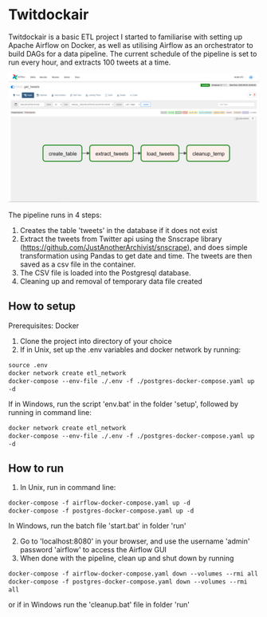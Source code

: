 # Twitdockair

Twitdockair is a basic ETL project I started to familiarise with setting up Apache Airflow on Docker, as well as utilising Airflow as an orchestrator to build DAGs for a data pipeline. The current schedule of the pipeline is set to run every hour, and extracts 100 tweets at a time. 

![alt text](https://github.com/seanleong339/Twitdockair/blob/main/images/ui.PNG "ui")

The pipeline runs in 4 steps:

1. Creates the table 'tweets' in the database if it does not exist
2. Extract the tweets from Twitter api using the Snscrape library (https://github.com/JustAnotherArchivist/snscrape), and does simple transformation using Pandas to get date and time. The tweets are then saved as a csv file in the container.
3. The CSV file is loaded into the Postgresql database.
4. Cleaning up and removal of temporary data file created

## How to setup
Prerequisites: Docker

1. Clone the project into directory of your choice
2. If in Unix, set up the .env variables and docker network by running:
```
source .env
docker network create etl_network
docker-compose --env-file ./.env -f ./postgres-docker-compose.yaml up -d
```
If in Windows, run the script 'env.bat' in the folder 'setup', followed by running in command line:
```
docker network create etl_network
docker-compose --env-file ./.env -f ./postgres-docker-compose.yaml up -d
```

## How to run
1. In Unix, run in command line:
```
docker-compose -f airflow-docker-compose.yaml up -d
docker-compose -f postgres-docker-compose.yaml up -d
```
In Windows, run the batch file 'start.bat' in folder 'run'

2. Go to 'localhost:8080' in your browser, and use the username 'admin' password 'airflow' to access the Airflow GUI
3. When done with the pipeline, clean up and shut down by running 
```
docker-compose -f airflow-docker-compose.yaml down --volumes --rmi all
docker-compose -f postgres-docker-compose.yaml down --volumes --rmi all
```
or if in Windows run the 'cleanup.bat' file in folder 'run'
